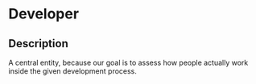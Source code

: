 # Developer

## Description
A central entity, because our goal is to assess how people actually work inside the given development process.
